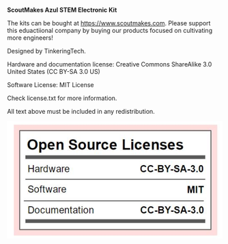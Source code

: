 **ScoutMakes Azul STEM Electronic Kit**

The kits can be bought at https://www.scoutmakes.com.
Please support this eduactiional company by buying our products focused on cultivating more engineers!

Designed by TinkeringTech.

Hardware and documentation license: Creative Commons ShareAlike 3.0 United States (CC BY-SA 3.0 US)

Software License: MIT License

Check license.txt for more information.

All text above must be included in any redistribution.

![ScoutMakes](/assets/license.JPG)

